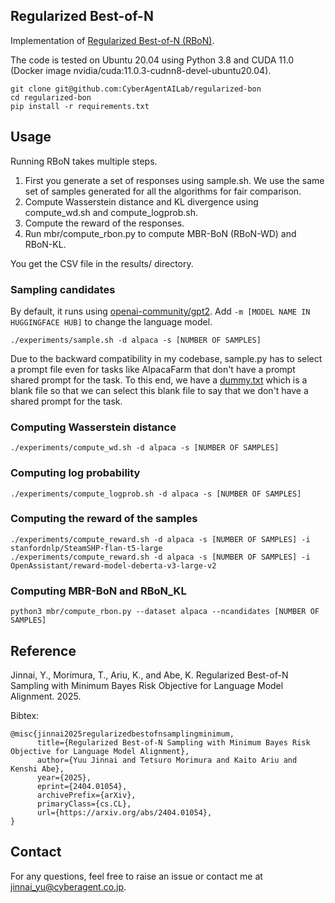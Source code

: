 ## Regularized Best-of-N

Implementation of [Regularized Best-of-N (RBoN)](https://arxiv.org/abs/2404.01054).

The code is tested on Ubuntu 20.04 using Python 3.8 and CUDA 11.0 (Docker image nvidia/cuda:11.0.3-cudnn8-devel-ubuntu20.04).


```
git clone git@github.com:CyberAgentAILab/regularized-bon
cd regularized-bon
pip install -r requirements.txt
```

## Usage

Running RBoN takes multiple steps. 

1. First you generate a set of responses using sample.sh. We use the same set of samples generated for all the algorithms for fair comparison.
2. Compute Wasserstein distance and KL divergence using compute_wd.sh and compute_logprob.sh. 
3. Compute the reward of the responses.
3. Run mbr/compute_rbon.py to compute MBR-BoN (RBoN-WD) and RBoN-KL.

You get the CSV file in the results/ directory.

### Sampling candidates

By default, it runs using [openai-community/gpt2](https://huggingface.co/openai-community/gpt2). Add `-m [MODEL NAME IN HUGGINGFACE HUB]` to change the language model.

```
./experiments/sample.sh -d alpaca -s [NUMBER OF SAMPLES] 
```

Due to the backward compatibility in my codebase, sample.py has to select a prompt file even for tasks like AlpacaFarm that don't have a prompt shared prompt for the task.
To this end, we have a [dummy.txt](https://github.com/CyberAgentAILab/regularized-bon/blob/master/prompts/dummy.txt) which is a blank file so that we can select this blank file to say that we don't have a shared prompt for the task.


### Computing Wasserstein distance

```
./experiments/compute_wd.sh -d alpaca -s [NUMBER OF SAMPLES] 
```

### Computing log probability

```
./experiments/compute_logprob.sh -d alpaca -s [NUMBER OF SAMPLES] 
```

### Computing the reward of the samples

```
./experiments/compute_reward.sh -d alpaca -s [NUMBER OF SAMPLES] -i stanfordnlp/SteamSHP-flan-t5-large
./experiments/compute_reward.sh -d alpaca -s [NUMBER OF SAMPLES] -i OpenAssistant/reward-model-deberta-v3-large-v2
```


### Computing MBR-BoN and RBoN_KL
```
python3 mbr/compute_rbon.py --dataset alpaca --ncandidates [NUMBER OF SAMPLES]
```


## Reference

Jinnai, Y., Morimura, T., Ariu, K., and Abe, K. Regularized Best-of-N Sampling with Minimum Bayes Risk Objective for Language Model Alignment. 2025.

Bibtex:
```
@misc{jinnai2025regularizedbestofnsamplingminimum,
      title={Regularized Best-of-N Sampling with Minimum Bayes Risk Objective for Language Model Alignment}, 
      author={Yuu Jinnai and Tetsuro Morimura and Kaito Ariu and Kenshi Abe},
      year={2025},
      eprint={2404.01054},
      archivePrefix={arXiv},
      primaryClass={cs.CL},
      url={https://arxiv.org/abs/2404.01054}, 
}
```

## Contact
For any questions, feel free to raise an issue or contact me at jinnai_yu@cyberagent.co.jp.
